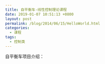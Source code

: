 ```yaml
---
title: 自平衡车-线性控制理论课程
date: 2019-01-07 10:51:13 +0800
layout: post
permalink: /blog/2014/06/15/HelloWorld.html
categories:
  - 课程
tags:
  - 控制类
---
```


自平衡车项目介绍：

